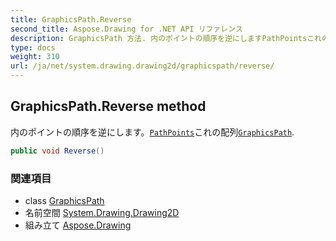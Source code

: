 ```yaml
---
title: GraphicsPath.Reverse
second_title: Aspose.Drawing for .NET API リファレンス
description: GraphicsPath 方法. 内のポイントの順序を逆にしますPathPointsこれの配列GraphicsPath.
type: docs
weight: 310
url: /ja/net/system.drawing.drawing2d/graphicspath/reverse/
---
```

## GraphicsPath.Reverse method

内のポイントの順序を逆にします。[`PathPoints`](../pathpoints/)これの配列[`GraphicsPath`](../).

```csharp
public void Reverse()
```

### 関連項目

* class [GraphicsPath](../)
* 名前空間 [System.Drawing.Drawing2D](../../graphicspath/)
* 組み立て [Aspose.Drawing](../../../)


